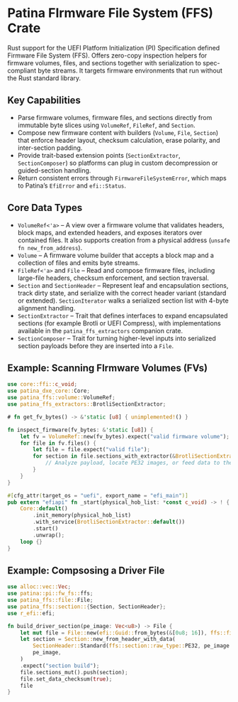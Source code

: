 # Patina FIrmware File System (FFS) Crate

Rust support for the UEFI Platform Initialization (PI) Specification defined Firmware File System (FFS). Offers
zero-copy inspection helpers for firmware volumes, files, and sections together with serialization to spec-compliant
byte streams. It targets firmware environments that run without the Rust standard library.

## Key Capabilities

- Parse firmware volumes, firmware files, and sections directly from immutable byte slices using `VolumeRef`,
  `FileRef`, and `Section`.
- Compose new firmware content with builders (`Volume`, `File`, `Section`) that enforce header layout, checksum
  calculation, erase polarity, and inter-section padding.
- Provide trait-based extension points (`SectionExtractor`, `SectionComposer`) so platforms can plug in custom
  decompression or guided-section handling.
- Return consistent errors through `FirmwareFileSystemError`, which maps to Patina’s `EfiError` and `efi::Status`.

## Core Data Types

- `VolumeRef<'a>` – A view over a firmware volume that validates headers, block maps, and extended headers, and exposes
  iterators over contained files. It also supports creation from a physical address (`unsafe fn new_from_address`).
- `Volume` – A firmware volume builder that accepts a block map and a collection of files and emits byte streams.
- `FileRef<'a>` and `File` – Read and compose firmware files, including large-file headers, checksum enforcement, and
  section traversal.
- `Section` and `SectionHeader` – Represent leaf and encapsulation sections, track dirty state, and serialize with the
  correct header variant (standard or extended). `SectionIterator` walks a serialized section list with 4-byte
  alignment handling.
- `SectionExtractor` – Trait that defines interfaces to expand encapsulated sections (for example Brotli or UEFI
  Compress), with implementations available in the `patina_ffs_extractors` companion crate.
- `SectionComposer` – Trait for turning higher-level inputs into serialized section payloads before they are inserted
  into a `File`.

## Example: Scanning FIrmware Volumes (FVs)

```rust
use core::ffi::c_void;
use patina_dxe_core::Core;
use patina_ffs::volume::VolumeRef;
use patina_ffs_extractors::BrotliSectionExtractor;

# fn get_fv_bytes() -> &'static [u8] { unimplemented!() }

fn inspect_firmware(fv_bytes: &'static [u8]) {
    let fv = VolumeRef::new(fv_bytes).expect("valid firmware volume");
    for file in fv.files() {
        let file = file.expect("valid file");
        for section in file.sections_with_extractor(&BrotliSectionExtractor::default()).unwrap() {
            // Analyze payload, locate PE32 images, or feed data to the dispatcher.
        }
    }
}

#[cfg_attr(target_os = "uefi", export_name = "efi_main")]
pub extern "efiapi" fn _start(physical_hob_list: *const c_void) -> ! {
    Core::default()
        .init_memory(physical_hob_list)
        .with_service(BrotliSectionExtractor::default())
        .start()
        .unwrap();
    loop {}
}
```

## Example: Compsosing a Driver File

```rust
use alloc::vec::Vec;
use patina::pi::fw_fs::ffs;
use patina_ffs::file::File;
use patina_ffs::section::{Section, SectionHeader};
use r_efi::efi;

fn build_driver_section(pe_image: Vec<u8>) -> File {
    let mut file = File::new(efi::Guid::from_bytes(&[0u8; 16]), ffs::file::raw::r#type::DRIVER);
    let section = Section::new_from_header_with_data(
        SectionHeader::Standard(ffs::section::raw_type::PE32, pe_image.len() as u32),
        pe_image,
    )
    .expect("section build");
    file.sections_mut().push(section);
    file.set_data_checksum(true);
    file
}
```

